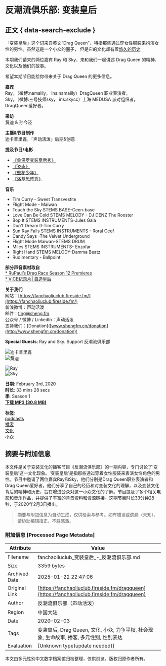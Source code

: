 # 反潮流俱乐部: 变装皇后

## 正文 { data-search-exclude }


「变装皇后」这个词来自英文“Drag Queen”，特指那些通过穿女性服装来扮演女性的男性。虽然这是一个小众的圈子， 但是它的文化却有着[悠久的历史](https://en.wikipedia.org/wiki/Drag_queen#History_of_drag)

本期我们请来的两位嘉宾 Ray 和 Sky，来和我们一起讲述 Drag Queen 的精神、文化以及他们的故事。

希望本期节目能给你带来关于 Drag Queen 的更多信息。

**嘉宾**  
Ray，（微博:namalily， ins:namalily）DragQueen 职业表演者。  
Sky，（微博:三号技师sky， ins:skycc）上海 MEDUSA 派对组织者，DragQueen爱好者。

**采访**  
黄迪 & 孙今泾

**主播&节目制作**  
迪卡普里鑫，「声动活泼」后期&创意

**提及节目/电影**

- [《鲁保罗变装皇后秀》](https://movie.douban.com/subject/30447615/)
- [《姿态》](https://movie.douban.com/subject/26997983/)
- [《壁花少年》](https://movie.douban.com/subject/4847665/)
- [《洛基恐怖秀》](https://movie.douban.com/subject/1292050/)

**音乐**

- Tim Curry - Sweet Transvestite
- Flight Mode - Maiwan
- Touch the Sky STEMS BASE-Ceen-base
- Love Can Be Cold STEMS MELODY - DJ DENZ The Rooster
- Bop It STEMS INSTRUMENTS-Jules Gaia
- Don't Dream It-Tim Curry
- Sun Ray Falls STEMS INSTRUMENTS - Roral Ceef
- Candy Says -The Velvet Underground
- Flight Mode Maiwan-STEMS DRUM
- Miles STEMS INSTRUMENTS- Enzofar
- Right Hand STEMS MELODY-Damma Beatz
- Rudimentary - Ballpoint

**部分声音素材取自**  
[* RuPaul’s Drag Race Season 12 Premieres](https://www.youtube.com/watch?v=XuVJPcw6R1c)  
[* VICE纪录片| 自造皇后](https://www.bilibili.com/bangumi/play/ep234644)

**关于我们**  
网站：[https://fanchaoliuclub.fireside.fm/](https://fanchaoliuclub.fireside.fm/)  
新浪微博：声动活泼  
邮件：[ting@sheng.fm](mailto:ting@sheng.fm)  
公众号 / 微博 / LinkedIn：声动活泼  
支持我们：\[Donation\]([www.shengfm.cn/donation](http://www.shengfm.cn/donation))  

**Special Guests**: Ray and Sky. Support 反潮流俱乐部

![迪卡普里鑫](https://media24.fireside.fm/file/fireside-images-2024/podcasts/images/3/3b8349c0-ce14-4e22-b760-c0d04a7a111a/hosts/5/50268a33-6e3b-4bbb-a3e8-b02f60f3d4dd/avatar_small.jpg?v=0)  
![黄迪](https://media24.fireside.fm/file/fireside-images-2024/podcasts/images/3/3b8349c0-ce14-4e22-b760-c0d04a7a111a/hosts/e/e857dbf5-310a-43e0-b446-7521dcb46319/avatar_small.jpg?v=0)  

![Ray](https://media24.fireside.fm/file/fireside-images-2024/podcasts/images/3/3b8349c0-ce14-4e22-b760-c0d04a7a111a/guests/2/2cf16a36-cca9-4cca-984c-143f480b6841/avatar_small.jpg?v=1)  
![Sky](https://media24.fireside.fm/file/fireside-images-2024/podcasts/images/3/3b8349c0-ce14-4e22-b760-c0d04a7a111a/guests/e/e7061092-ea28-4907-a274-329cafb9e475/avatar_small.jpg?v=0)  

**日期**: February 3rd, 2020  
**时长**: 33 mins 28 secs  
**季**: Season 1  
**[下载 MP3 (30.8 MB)](https://chtbl.com/track/FBG437/aphid.fireside.fm/d/1437767933/3b8349c0-ce14-4e22-b760-c0d04a7a111a/e90b0508-0861-4551-8ea0-5315c0f2a221.mp3)**  

**标签**:  
[podcasts](/tags/podcasts)  
[播客](/tags/%E6%92%AD%E5%AE%A2)  
[文化](/tags/%E6%96%87%E5%8C%96)  
[小众](/tags/%E5%B0%8F%E4%BC%97)  
<!-- tcd_original_link https://fanchaoliuclub.fireside.fm/dragqueen -->


## 摘要与附加信息

<!-- tcd_abstract -->
本文件是关于变装文化的播客节目《反潮流俱乐部》的一期内容，专门讨论了‘变装皇后’这一文化现象。‘变装皇后’是指那些通过穿着女性服装来表演女性角色的男性。节目中邀请了两位嘉宾Ray和Sky，他们分别是Drag Queen职业表演者和Drag Queen爱好者。他们分享了自己的经历和对变装文化的理解，以及变装文化背后的精神和历史，旨在增进公众对这一小众文化的了解。节目提及了多个相关电影和音乐作品，并提供了丰富的背景资料和资源链接。这期节目时长33分钟28秒，于2020年2月3日播出。
<!-- tcd_abstract_end -->

> 摘要与附加信息为自动生成，仅供检索与参考。如有错误或遗漏（未知），请协助编辑指正，不胜感激。

### 附加信息 [Processed Page Metadata]

| Attribute       | Value                                  |
|-----------------|----------------------------------------|
| Filename        | fanchaoliuclub_变装皇后_-_反潮流俱乐部.md                             |
| Size            | 3359 bytes                           |
| Archived Date   | 2025-01-22 22:47:06                             |
| Original Link   | [https://fanchaoliuclub.fireside.fm/dragqueen](https://fanchaoliuclub.fireside.fm/dragqueen)                       |
| Author          | 反潮流俱乐部（声动活泼）                               |
| Region          | 中国大陆                               |
| Date            | 2020-02-03                                 |
| Tags            | 变装皇后, Drag Queen, 文化, 小众, 力争平权, 社会现象, 生命故事, 播客, 多元性别, 性别表达                                 |
| Evaluation            | [Unknown type(update needed)]                                 |
<!-- tcd_table_end -->

本文由多元性别中文数字档案馆归档整理，仅供浏览。版权归原作者所有。
